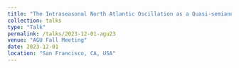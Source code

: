```yaml
---
title: "The Intraseasonal North Atlantic Oscillation as a Quasi-semiannual Propagating Disturbance"
collection: talks
type: "Talk"
permalink: /talks/2023-12-01-agu23
venue: "AGU Fall Meeting"
date: 2023-12-01
location: "San Francisco, CA, USA"
---
```

